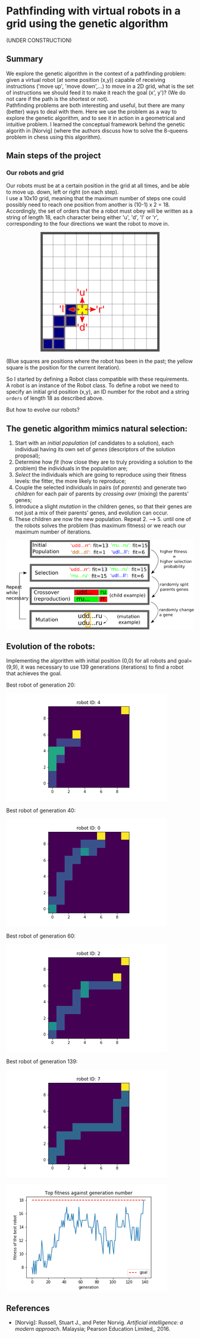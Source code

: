 # Pathfinding with virtual robots in a grid using the genetic algorithm
(UNDER CONSTRUCTION)

## Summary

We explore the genetic algorithm in the context of a pathfinding problem: given a virtual robot (at some position (x,y)) capable of receiving instructions ('move up', 'move down',...) to move in a 2D grid, what is the set of instructions we should feed it to make it reach the goal (x', y')? (We do not care if the path is the shortest or not).   
Pathfinding problems are both interesting and useful, but there are many (better) ways to deal with them.
Here we use the problem as a way to explore the genetic algorithm, and to see it in action in a geometrical and intuitive problem. I learned the conceptual framework behind the genetic algorith in [Norvig] (where the authors discuss how to solve the 8-queens problem in chess using this algorithm).

## Main steps of the project

### Our robots and grid
  
Our robots must be at a certain position in the grid at all times, and be able to move up. down, left or right (on each step).  
I use a 10x10 grid, meaning that the maximum number of steps one could possibly need to reach one position from another is (10-1) x 2 = 18.
Accordingly, the set of orders that the a robot must obey will be written as a string of length 18, each character being either 'u', 'd', 'l' or 'r', corresponding to the four directions we want the robot to move in. 

<p align="center">
  <img src="images/grid.png" alt="hi" class="inline"/>
</p>
(Blue squares are positions where the robot has been in the past; the yellow square is the position for the current iteration).


So I started by defining a Robot class compatible with these requirements.
A robot is an instance of the Robot class.
To define a robot we need to specify an initial grid position (x,y), an ID number for the robot and a string `orders` of length 18 as described above.

But how to evolve our robots?

## The genetic algorithm mimics natural selection:

   1. Start with an *initial population* (of candidates to a solution), each individual having its own set of *genes* (descriptors of the solution proposal);
   2. Determine how *fit* (how close they are to truly providing a solution to the problem) the individuals in the population are;
   3. *Select* the individuals which are going to reproduce using their fitness levels: the fitter, the more likely to reproduce;
   4. Couple the selected individuals in pairs (of *parents*) and generate two *children* for each pair of parents by *crossing over* (mixing) the parents' genes;
   5. Introduce a slight *mutation* in the children genes, so that their genes are not just a mix of their parents' genes, and evolution can occur.
   6. These children are now the new population. Repeat 2. --> 5. until one of the robots solves the problem (has maximum fitness) or we reach our maximum number of iterations.
   
   <p align="center">
  <img src="images/scheme.png" alt="hi" class="inline"/>
</p>


## Evolution of the robots:

Implementing the algorithm with initial position (0,0) for all robots and goal=(9,9), it was necessary to use 139 generations (iterations) to find a robot that achieves the goal.
   
   Best robot of generation 20:
   
   ![](images/BestRobot20.png)
   
   Best robot of generation 40:
   
   ![](images/BestRobot40.png) 
   
   Best robot of generation 60:
   
   ![](images/BestRobot60.png)
   
   Best robot of generation 139:
   
   ![](images/BestRobot139.png)
   
   ![](images/fitness_plot.png)
   
   ## References

- [Norvig]: Russell, Stuart J., and Peter Norvig. *Artificial intelligence: a modern approach*. Malaysia; Pearson Education Limited,, 2016.

